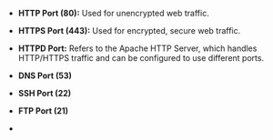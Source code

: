 - **HTTP Port (80):** Used for unencrypted web traffic.
    
- **HTTPS Port (443):** Used for encrypted, secure web traffic.
    
- **HTTPD Port:** Refers to the Apache HTTP Server, which handles HTTP/HTTPS traffic and can be configured to use different ports.
- **DNS Port (53)**
- **SSH Port (22)** 
- **FTP Port (21)**
- 